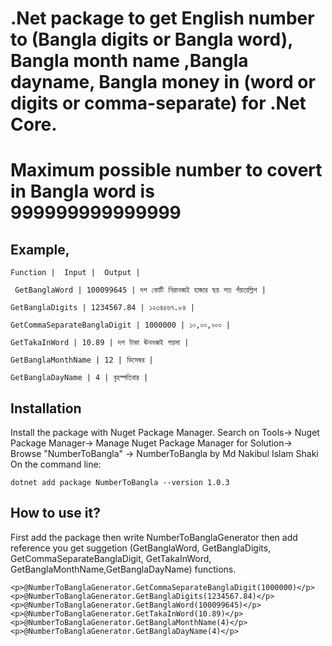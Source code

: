 ﻿# .Net package to get English number to (Bangla digits or Bangla word), Bangla month name ,Bangla dayname, Bangla money in (word or digits or comma-separate) for .Net Core. 
# Maximum possible number to covert in Bangla word is 999999999999999

## Example,

``` 
Function |  Input |  Output |
```

```
 GetBanglaWord | 100099645 | দশ কোটি নিরানব্বই হাজার ছয় শত পঁয়তাল্লিশ |
 ```
 ```
 GetBanglaDigits | 1234567.84 | ১২৩৪৫৬৭.৮৪ |
 ```
 ```
 GetCommaSeparateBanglaDigit | 1000000 | ১০,০০,০০০ |
 ```
 ```
 GetTakaInWord | 10.89 | দশ টাকা ঊননব্বই পয়সা |
 ```
 ```
 GetBanglaMonthName | 12 | ডিসেম্বর |
 ```
 ```
 GetBanglaDayName | 4 | বৃহস্পতিবার |
 ```


## Installation

Install the package with Nuget Package Manager.
Search on Tools-> Nuget Package Manager-> Manage Nuget Package Manager for Solution-> Browse "NumberToBangla" -> NumberToBangla by Md Nakibul Islam Shaki
On the command line:
```
dotnet add package NumberToBangla --version 1.0.3
```

## How to use it?
First add the package 
then write  NumberToBanglaGenerator 
then add reference 
you get suggetion (GetBanglaWord, GetBanglaDigits, GetCommaSeparateBanglaDigit, GetTakaInWord, GetBanglaMonthName,GetBanglaDayName) functions.

    <p>@NumberToBanglaGenerator.GetCommaSeparateBanglaDigit(1000000)</p>
    <p>@NumberToBanglaGenerator.GetBanglaDigits(1234567.84)</p>
    <p>@NumberToBanglaGenerator.GetBanglaWord(100099645)</p>
    <p>@NumberToBanglaGenerator.GetTakaInWord(10.89)</p>
    <p>@NumberToBanglaGenerator.GetBanglaMonthName(4)</p>
    <p>@NumberToBanglaGenerator.GetBanglaDayName(4)</p>